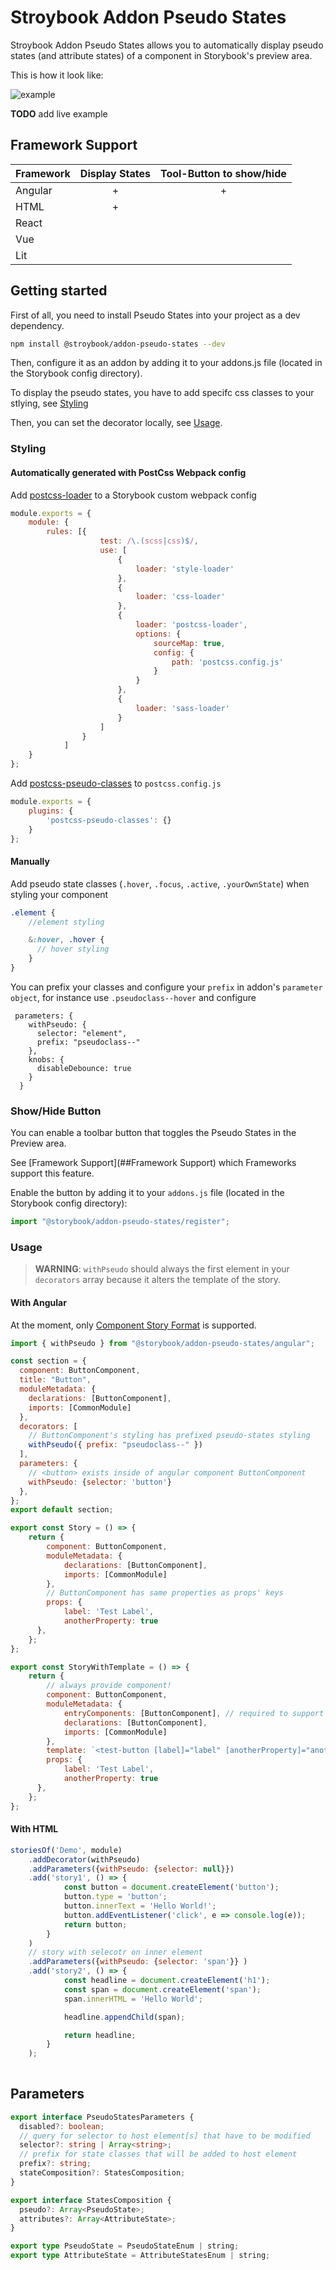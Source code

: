 # Stroybook Addon Pseudo States 

Stroybook Addon Pseudo States allows you to automatically display pseudo states (and attribute states) of a component in Storybook's preview area.

This is how it look like:

![example](./addon-example.png)

**TODO** add live example

## Framework Support

| Framework | Display States | Tool-Button to show/hide |
|-----------|:--------------:|:------------------------:|
| Angular   |        +       |             +            |
| HTML      |        +       |                          |
| React     |                |                          |
| Vue       |                |                          |
| Lit       |                |                          |

## Getting started

First of all, you need to install Pseudo States into your project as a dev dependency.

```sh
npm install @stroybook/addon-pseudo-states --dev
```

Then, configure it as an addon by adding it to your addons.js file (located in the Storybook config directory).

To display the pseudo states, you have to add specifc css classes to your stlying, see [Styling](###Styling)

Then, you can set the decorator locally, see [Usage](###Usage).

### Styling 

#### Automatically generated with PostCss Webpack config

Add [postcss-loader](https://github.com/postcss/postcss-loader) to a Storybook custom webpack config

```js
module.exports = {
    module: {
        rules: [{
                    test: /\.(scss|css)$/,
                    use: [
                        {
                            loader: 'style-loader'
                        },
                        {
                            loader: 'css-loader'
                        },
                        {
                            loader: 'postcss-loader',
                            options: {
                                sourceMap: true,
                                config: {
                                    path: 'postcss.config.js'
                                }
                            }
                        },
                        {
                            loader: 'sass-loader'
                        }
                    ]
                }
            ]
    }
};
```

Add [postcss-pseudo-classes](https://github.com/grouchal/postcss-pseudo-classes) to `postcss.config.js`

```js
module.exports = {
    plugins: {   
        'postcss-pseudo-classes': {}
    }
};
```

#### Manually 

Add pseudo state classes (`.hover`, `.focus`, `.active`, `.yourOwnState`) when styling your component 

```scss
.element {
    //element styling

    &:hover, .hover {
      // hover styling    
    } 
}
```

You can prefix your classes and configure your `prefix` in addon's `parameter object`, for instance use `.pseudoclass--hover` and configure

```
 parameters: {
    withPseudo: {
      selector: "element",
      prefix: "pseudoclass--"
    },
    knobs: {
      disableDebounce: true
    }
  }
```

### Show/Hide Button

You can enable a toolbar button that toggles the Pseudo States in the Preview area. 

See [Framework Support](##Framework Support) which Frameworks support this feature.

Enable the button by adding it to your `addons.js` file (located in the Storybook config directory):
```js
import "@storybook/addon-pseudo-states/register";
```

### Usage


> **WARNING**: `withPseudo` should always the first element in your `decorators` array because it alters the template of the story.


#### With Angular

At the moment, only [Component Story Format](https://storybook.js.org/docs/formats/component-story-format/) is supported.

```js
import { withPseudo } from "@storybook/addon-pseudo-states/angular";

const section = {
  component: ButtonComponent,
  title: "Button",
  moduleMetadata: {
    declarations: [ButtonComponent],
    imports: [CommonModule]
  },
  decorators: [
    // ButtonComponent's styling has prefixed pseudo-states styling
    withPseudo({ prefix: "pseudoclass--" })
  ],
  parameters: {
    // <button> exists inside of angular component ButtonComponent 
    withPseudo: {selector: 'button'} 
  },
};
export default section;

export const Story = () => {
    return {
        component: ButtonComponent,
        moduleMetadata: {
            declarations: [ButtonComponent],
            imports: [CommonModule]
        },
        // ButtonComponent has same properties as props' keys
        props: { 
            label: 'Test Label',
            anotherProperty: true
      },
    };
};

export const StoryWithTemplate = () => {
    return {
        // always provide component!
        component: ButtonComponent,
        moduleMetadata: {
            entryComponents: [ButtonComponent], // required to support other addons, like knobs addon
            declarations: [ButtonComponent],
            imports: [CommonModule]
        },
        template: `<test-button [label]="label" [anotherProperty]="anotherProperty"></test-button>`,
        props: { 
            label: 'Test Label',
            anotherProperty: true
      },
    };
};

```

#### With HTML

```js
storiesOf('Demo', module)
    .addDecorator(withPseudo)
    .addParameters({withPseudo: {selector: null}})
    .add('story1', () => {
            const button = document.createElement('button');
            button.type = 'button';
            button.innerText = 'Hello World!';
            button.addEventListener('click', e => console.log(e));
            return button;
        }
    )
    // story with selecotr on inner element
    .addParameters({withPseudo: {selector: 'span'}} )
    .add('story2', () => {
            const headline = document.createElement('h1');
            const span = document.createElement('span');
            span.innerHTML = 'Hello World';

            headline.appendChild(span);

            return headline;
        }
    );
   
```


## Parameters

```typescript
export interface PseudoStatesParameters {
  disabled?: boolean;
  // query for selector to host element[s] that have to be modified
  selector?: string | Array<string>;
  // prefix for state classes that will be added to host element
  prefix?: string;
  stateComposition?: StatesComposition;
}

export interface StatesComposition {
  pseudo?: Array<PseudoState>;
  attributes?: Array<AttributeState>;
}

export type PseudoState = PseudoStateEnum | string;
export type AttributeState = AttributeStatesEnum | string;
```
